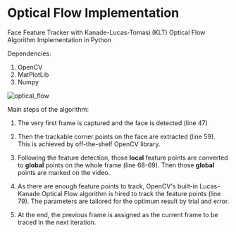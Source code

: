# Optical Flow Implementation
Face Feature Tracker with Kanade-Lucas-Tomasi (KLT) Optical Flow Algorithm Implementation in Python

Dependencies:
1) OpenCV
2) MatPlotLib
3) Numpy

![optical_flow](https://user-images.githubusercontent.com/23663934/183895583-5aab03a4-8157-4524-8ba3-6574c4cc0e8b.gif)

Main steps of the algorithm:
1) The very first frame is captured and the face is detected (line 47)

2) Then the trackable corner points on the face are extracted (line 59). This is achieved by off-the-shelf OpenCV library.

3) Following the feature detection, those **local** feature points are converted to **global** points on the whole frame (line 68-69). Then those **global** points are marked on the video.

4)  As there are enough feature points to track, OpenCV's built-in Lucas-Kanade Optical Flow algorithm is hired to track the feature points (line 79). The parameters are tailored for the optimum result by trial and error.  

5) At the end, the previous frame is assigned as the current frame to be traced in the next iteration.
